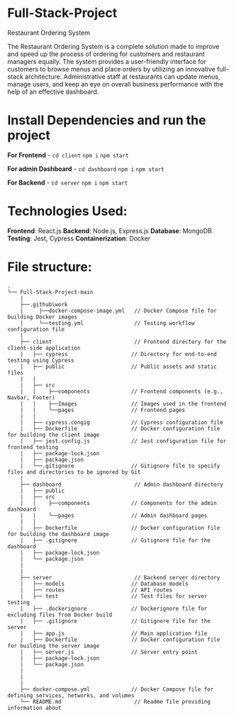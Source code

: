 # Full-Stack-Project
Restaurant  Ordering System

The Restaurant Ordering System is a complete solution made to improve and speed up the process of ordering for customers and restaurant managers equally. The system provides a user-friendly interface for customers to browse menus and place orders by utilizing an innovative full-stack architecture. Administrative staff at restaurants can update menus, manage users, and keep an eye on overall business performance with the help of an effective dashboard.


# Install Dependencies and run the project


**For Frontend** - `cd client` `npm i` `npm start`

**For admin Dashboard** - `cd dashboard` `npm i` `npm start`

**For Backend** - `cd server` `npm i` `npm start`



# Technologies Used:
**Frontend**: React.js
**Backend**: Node.js, Express.js
**Database**: MongoDB
**Testing**: Jest, Cypress
**Containerization**: Docker


# File structure:


```
.
└── Full-Stack-Project-main
    |
    ├──.github\work
    |     ├──docker-compose-image.yml   // Docker Compose file for building Docker images
    |     └──testing.yml                // Testing workflow configuration file
    |
    ├── client                          // Frontend directory for the client-side application
    |   ├── cypress                    // Directory for end-to-end testing using Cypress
    |   ├── public                     // Public assets and static files
    |   |  
    |   ├── src 
    |   |    ├──components             // Frontend components (e.g., Navbar, Footer)
    |   |    ├──Images                 // Images used in the frontend
    |   |    └──pages                  // Frontend pages
    |   |
    |   ├── cypress.congig             // Cypress configuration file
    |   ├── Dockerfile                 // Docker configuration file for building the client image
    |   ├── jest.config.js             // Jest configuration file for frontend testing
    |   ├── package-lock.json
    |   ├── package.json
    |   └──.gitignore                  // Gitignore file to specify files and directories to be ignored by Git
    |
    ├── dashboard                       // Admin dashboard directory
    |   ├── public
    |   ├── src
    |   |    ├──components             // Components for the admin dashboard
    |   |    └──pages                  // Admin dashboard pages
    |   |    
    |   ├── Dockerfile                 // Docker configuration file for building the dashboard image
    |   ├── .gitignore                 // Gitignore file for the dashboard
    |   ├── package-lock.json
    |   └── package.json
    |    
    |   
    ├── server                          // Backend server directory
    |   ├── models                     // Database models
    |   ├── routes                     // API routes
    |   ├── test                       // Test files for server testing
    |   ├── .dockerignore              // Dockerignore file for excluding files from Docker build
    |   ├── .gitignore                 // Gitignore file for the server
    |   ├── app.js                     // Main application file
    |   ├── Dockerfile                 // Docker configuration file for building the server image
    |   ├── server.js                  // Server entry point
    |   ├── package-lock.json
    |   └── package.json
    |   
    |
    |
    ├── docker-compose.yml             // Docker Compose file for defining services, networks, and volumes
    └── README.md                       // Readme file providing information about 
```